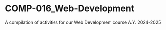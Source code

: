 # COMP-016_Web-Development
A compilation of activities for our Web Development course A.Y. 2024-2025
